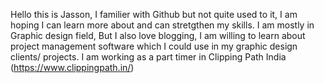 Hello this is Jasson, I familier with Github but not quite used to it, I am hoping I can learn more about and can stretgthen my skills. 
I am mostly in Graphic design field, But I also love blogging, I am willing to learn about project management software which I could use in my graphic design clients/ projects.
I am working as a part timer in Clipping Path India (https://www.clippingpath.in/)

<!---
Jessoncp/Jessoncp is a ✨ special ✨ repository because its `README.md` (this file) appears on your GitHub profile.
You can click the Preview link to take a look at your changes.
--->
